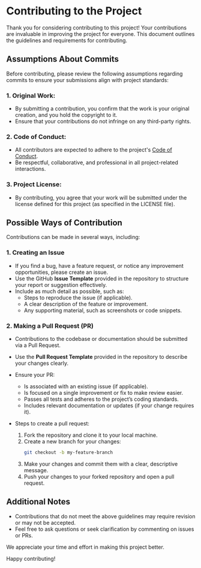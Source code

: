 # Contributing to the Project

Thank you for considering contributing to this project! Your contributions are
invaluable in improving the project for everyone. This document outlines the
guidelines and requirements for contributing.

## Assumptions About Commits

Before contributing, please review the following assumptions regarding commits
to ensure your submissions align with project standards:

### 1. **Original Work**:

- By submitting a contribution, you confirm that the work is your original
  creation, and you hold the copyright to it.
- Ensure that your contributions do not infringe on any third-party rights.

### 2. **Code of Conduct**:

- All contributors are expected to adhere to the project's
  [Code of Conduct](CODE_OF_CONDUCT.md).
- Be respectful, collaborative, and professional in all project-related
  interactions.

### 3. **Project License**:

- By contributing, you agree that your work will be submitted under the
  license defined for this project (as specified in the LICENSE file).

## Possible Ways of Contribution

Contributions can be made in several ways, including:

### 1. **Creating an Issue**

- If you find a bug, have a feature request, or notice any improvement
  opportunities, please create an issue.
- Use the GitHub **Issue Template** provided in the repository to structure
  your report or suggestion effectively.
- Include as much detail as possible, such as:
  - Steps to reproduce the issue (if applicable).
  - A clear description of the feature or improvement.
  - Any supporting material, such as screenshots or code snippets.

### 2. **Making a Pull Request (PR)**

- Contributions to the codebase or documentation should be submitted via a
  Pull Request.
- Use the **Pull Request Template** provided in the repository to describe
  your changes clearly.
- Ensure your PR:
  - Is associated with an existing issue (if applicable).
  - Is focused on a single improvement or fix to make review easier.
  - Passes all tests and adheres to the project’s coding standards.
  - Includes relevant documentation or updates (if your change requires it).

- Steps to create a pull request:
  1.  Fork the repository and clone it to your local machine.
  2.  Create a new branch for your changes:
      ```bash
      git checkout -b my-feature-branch
      ```
  3.  Make your changes and commit them with a clear, descriptive message.
  4.  Push your changes to your forked repository and open a pull request.

## Additional Notes

- Contributions that do not meet the above guidelines may require revision or
  may not be accepted.
- Feel free to ask questions or seek clarification by commenting on issues or
  PRs.

We appreciate your time and effort in making this project better.

Happy contributing!
